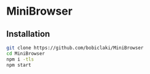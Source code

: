 # MiniBrowser

## Installation
```bash
git clone https://github.com/bobiclaki/MiniBrowser
cd MiniBrowser
npm i -tls
npm start
```